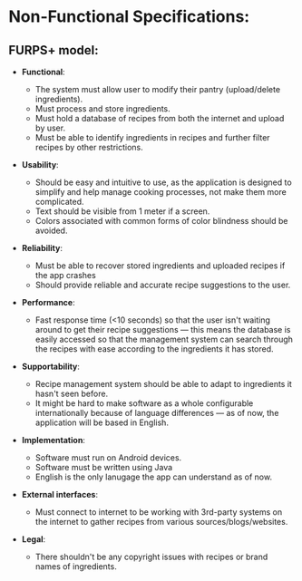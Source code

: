 # Non-Functional Specifications:
## FURPS+ model:
* __Functional__:
  * The system must allow user to modify their pantry (upload/delete ingredients).
  * Must process and store ingredients.
  * Must hold a database of recipes from both the internet and upload by user.
  * Must be able to identify ingredients in recipes and further filter recipes by other restrictions.


* __Usability__:
  * Should be easy and intuitive to use, as the application is designed to simplify and help manage cooking processes, not make them more complicated.
  * Text should be visible from 1 meter if a screen.
  * Colors associated with common forms of color blindness should be avoided.


* __Reliability__:
  * Must be able to recover stored ingredients and uploaded recipes if the app crashes
  * Should provide reliable and accurate recipe suggestions to the user.


* __Performance__:
  * Fast response time (<10 seconds) so that the user isn't waiting around to get their recipe suggestions — this means the database is easily accessed so that the management system can search through the recipes with ease according to the ingredients it has stored.


* __Supportability__:
  * Recipe management system should be able to adapt to ingredients it hasn't seen before.
  * It might be hard to make software as a whole configurable internationally because of language differences — as of now, the application will be based in English.


* __Implementation__:
  * Software must run on Android devices.
  * Software must be written using Java 
  * English is the only lanugage the app can understand as of now.


* __External interfaces__:
  * Must connect to internet to be working with 3rd-party systems on the internet to gather recipes from various sources/blogs/websites.


* __Legal__:
  * There shouldn't be any copyright issues with recipes or brand names of ingredients.
